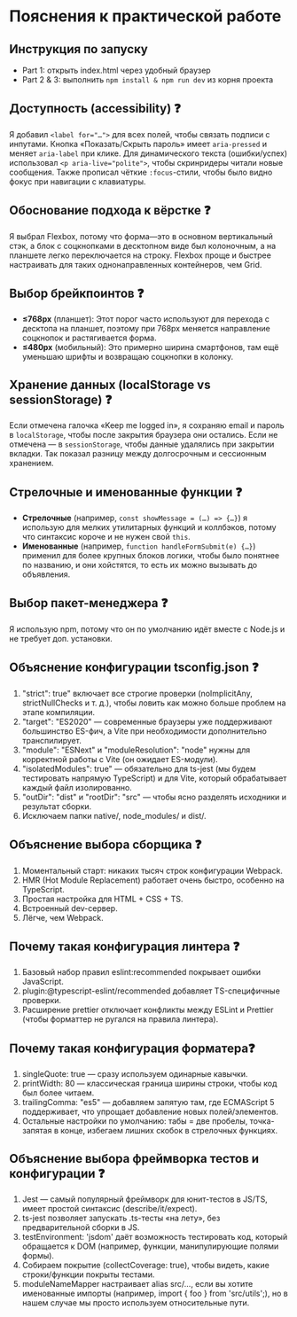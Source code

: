 # Пояснения к практической работе

## Инструкция по запуску
- Part 1: открыть index.html через удобный браузер
- Part 2 & 3: выполнить ```npm install & npm run dev``` из корня проекта

## Доступность (accessibility) ❓
Я добавил `<label for="…">` для всех полей, чтобы связать подписи с инпутами. Кнопка «Показать/Скрыть пароль» имеет `aria-pressed` и меняет `aria-label` при клике. Для динамического текста (ошибки/успех) использовал `<p aria-live="polite">`, чтобы скринридеры читали новые сообщения. Также прописал чёткие `:focus`-стили, чтобы было видно фокус при навигации с клавиатуры.

## Обоснование подхода к вёрстке ❓
Я выбрал Flexbox, потому что форма—это в основном вертикальный стэк, а блок с соцкнопками в десктопном виде был колоночным, а на планшете легко переключается на строку. Flexbox проще и быстрее настраивать для таких однонаправленных контейнеров, чем Grid.

## Выбор брейкпоинтов ❓
- **≤768px** (планшет): Этот порог часто используют для перехода с десктопа на планшет, поэтому при 768px меняется направление соцкнопок и растягивается форма.
- **≤480px** (мобильный): Это примерно ширина смартфонов, там ещё уменьшаю шрифты и возвращаю соцкнопки в колонку.

## Хранение данных (localStorage vs sessionStorage) ❓
Если отмечена галочка «Keep me logged in», я сохраняю email и пароль в `localStorage`, чтобы после закрытия браузера они остались. Если не отмечена — в `sessionStorage`, чтобы данные удалялись при закрытии вкладки. Так показал разницу между долгосрочным и сессионным хранением.

## Стрелочные и именованные функции ❓
- **Стрелочные** (например, `const showMessage = (…) => {…}`) я использую для мелких утилитарных функций и коллбэков, потому что синтаксис короче и не нужен свой `this`.
- **Именованные** (например, `function handleFormSubmit(e) {…}`) применил для более крупных блоков логики, чтобы было понятнее по названию, и они хойстятся, то есть их можно вызывать до объявления.

## Выбор пакет-менеджера ❓
Я использую npm, потому что он по умолчанию идёт вместе с Node.js и не требует доп. установки.

## Объяснение конфигурации tsconfig.json ❓
1. "strict": true" включает все строгие проверки (noImplicitAny, strictNullChecks и т. д.), чтобы ловить как можно больше проблем на этапе компиляции.
2. "target": "ES2020" — современные браузеры уже поддерживают большинство ES-фич, а Vite при необходимости дополнительно транспилирует.
3. "module": "ESNext" и "moduleResolution": "node" нужны для корректной работы с Vite (он ожидает ES-модули).
4. "isolatedModules": true" — обязательно для ts-jest (мы будем тестировать напрямую TypeScript) и для Vite, который обрабатывает каждый файл изолированно.
5. "outDir": "dist" и "rootDir": "src" — чтобы ясно разделять исходники и результат сборки.
6. Исключаем папки native/, node_modules/ и dist/.

## Объяснение выбора сборщика ❓
1. Моментальный старт: никаких тысяч строк конфигурации Webpack.
2. HMR (Hot Module Replacement) работает очень быстро, особенно на TypeScript.
3. Простая настройка для HTML + CSS + TS.
4. Встроенный dev-сервер.
5. Лёгче, чем Webpack.

## Почему такая конфигурация линтера ❓
1. Базовый набор правил eslint:recommended покрывает ошибки JavaScript.
2. plugin:@typescript-eslint/recommended добавляет TS-специфичные проверки.
3. Расширение prettier отключает конфликты между ESLint и Prettier (чтобы форматтер не ругался на правила линтера).

## Почему такая конфигурация форматера❓
1. singleQuote: true — сразу используем одинарные кавычки.
2. printWidth: 80 — классическая граница ширины строки, чтобы код был более читаем.
3. trailingComma: "es5" — добавляем запятую там, где ECMAScript 5 поддерживает, что упрощает добавление новых полей/элементов.
4. Остальные настройки по умолчанию: табы = две пробелы, точка-запятая в конце, избегаем лишних скобок в стрелочных функциях.

## Объяснение выбора фреймворка тестов и конфигурации ❓
1. Jest — самый популярный фреймворк для юнит-тестов в JS/TS, имеет простой синтаксис (describe/it/expect).
2. ts-jest позволяет запускать .ts-тесты «на лету», без предварительной сборки в JS.
3. testEnvironment: 'jsdom' даёт возможность тестировать код, который обращается к DOM (например, функции, манипулирующие полями формы).
4. Собираем покрытие (collectCoverage: true), чтобы видеть, какие строки/функции покрыты тестами.
5. moduleNameMapper настраивает alias src/…, если вы хотите именованные импорты (например, import { foo } from 'src/utils';), но в нашем случае мы просто используем относительные пути.
